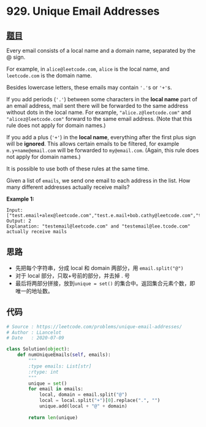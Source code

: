 # 929. Unique Email Addresses

## [题目](https://leetcode.com/problems/unique-email-addresses/)

Every email consists of a local name and a domain name, separated by the @ sign.

For example, in `alice@leetcode.com`, `alice` is the local name, and `leetcode.com` is the domain name.

Besides lowercase letters, these emails may contain `'.'`s or `'+'`s.

If you add periods (`'.'`) between some characters in the **local name** part of an email address, mail sent there will be forwarded to the same address without dots in the local name. For example, `"alice.z@leetcode.com"` and `"alicez@leetcode.com"` forward to the same email address. (Note that this rule does not apply for domain names.)

If you add a plus (`'+'`) in the **local name**, everything after the first plus sign will be **ignored**. This allows certain emails to be filtered, for example `m.y+name@email.com` will be forwarded to `my@email.com`. (Again, this rule does not apply for domain names.)

It is possible to use both of these rules at the same time.

Given a list of `emails`, we send one email to each address in the list. How many different addresses actually receive mails? 



**Example 1:**

```
Input: ["test.email+alex@leetcode.com","test.e.mail+bob.cathy@leetcode.com","testemail+david@lee.tcode.com"]
Output: 2
Explanation: "testemail@leetcode.com" and "testemail@lee.tcode.com" actually receive mails
```

## 思路

- 先把每个字符串，分成 local 和 domain 两部分，用 ```email.split("@")```
- 对于 local 部分，只取+号前的部分，并去掉 . 号
- 最后将两部分拼接，放到```unique = set()``` 的集合中。返回集合元素个数，即唯一的地址数。

## 代码

```python
# Source : https://leetcode.com/problems/unique-email-addresses/
# Author : LLancelot
# Date   : 2020-07-09

class Solution(object):
    def numUniqueEmails(self, emails):
        """
        :type emails: List[str]
        :rtype: int
        """
        unique = set()
        for email in emails:
            local, domain = email.split("@")
            local = local.split("+")[0].replace(".", "")
            unique.add(local + "@" + domain)
        
        return len(unique)
```

